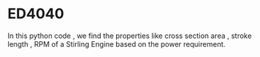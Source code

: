 # ED4040
In this python code , we find the properties like cross section area , stroke length , RPM of a Stirling Engine based on the power requirement.